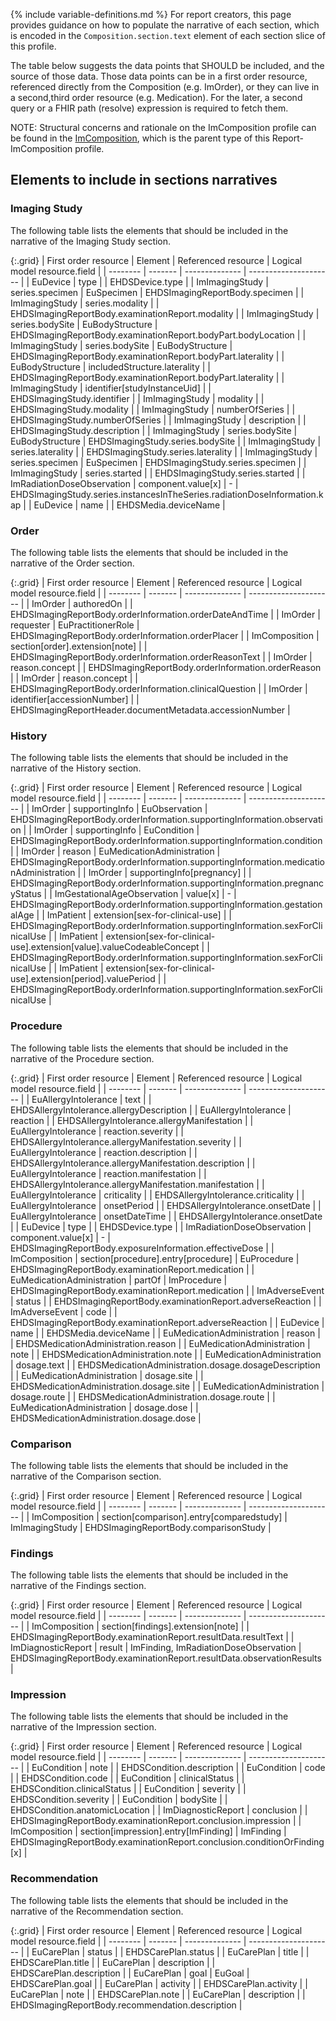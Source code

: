 {% include variable-definitions.md %}
For report creators, this page provides guidance on how to populate the narrative of each section, which is encoded in the `Composition.section.text` element of each section slice of this profile.

The table below suggests the data points that SHOULD be included, and the source of those data. Those data points can be in a first order resource, referenced directly from the Composition (e.g. ImOrder), or they can live in a second,third order resource (e.g. Medication). For the later, a second query or a FHIR path (resolve) expression is required to fetch them.

NOTE: Structural concerns and rationale on the ImComposition profile can be found in the [ImComposition](StructureDefinition-ImComposition.html), which is the parent type of this Report-ImComposition profile.

## Elements to include in sections narratives

### Imaging Study

The following table lists the elements that should be included in the narrative of the Imaging Study section.

{:.grid}
| First order resource | Element | Referenced resource | Logical model resource.field |
| -------- | ------- | -------------- | --------------------- |
| EuDevice | type |  | EHDSDevice.type |
| ImImagingStudy | series.specimen | EuSpecimen | EHDSImagingReportBody.specimen |
| ImImagingStudy | series.modality |  | EHDSImagingReportBody.examinationReport.modality |
| ImImagingStudy | series.bodySite | EuBodyStructure | EHDSImagingReportBody.examinationReport.bodyPart.bodyLocation |
| ImImagingStudy | series.bodySite | EuBodyStructure | EHDSImagingReportBody.examinationReport.bodyPart.laterality |
| EuBodyStructure | includedStructure.laterality |  | EHDSImagingReportBody.examinationReport.bodyPart.laterality |
| ImImagingStudy | identifier[studyInstanceUid] |  | EHDSImagingStudy.identifier |
| ImImagingStudy | modality |  | EHDSImagingStudy.modality |
| ImImagingStudy | numberOfSeries |  | EHDSImagingStudy.numberOfSeries |
| ImImagingStudy | description |  | EHDSImagingStudy.description |
| ImImagingStudy | series.bodySite | EuBodyStructure | EHDSImagingStudy.series.bodySite |
| ImImagingStudy | series.laterality |  | EHDSImagingStudy.series.laterality |
| ImImagingStudy | series.specimen | EuSpecimen | EHDSImagingStudy.series.specimen |
| ImImagingStudy | series.started |  | EHDSImagingStudy.series.started |
| ImRadiationDoseObservation | component.value[x] | - | EHDSImagingStudy.series.instancesInTheSeries.radiationDoseInformation.kap |
| EuDevice | name |  | EHDSMedia.deviceName |

### Order

The following table lists the elements that should be included in the narrative of the Order section.

{:.grid}
| First order resource | Element | Referenced resource | Logical model resource.field |
| -------- | ------- | -------------- | --------------------- |
| ImOrder | authoredOn |  | EHDSImagingReportBody.orderInformation.orderDateAndTime |
| ImOrder | requester | EuPractitionerRole | EHDSImagingReportBody.orderInformation.orderPlacer |
| ImComposition | section[order].extension[note] |  | EHDSImagingReportBody.orderInformation.orderReasonText |
| ImOrder | reason.concept |  | EHDSImagingReportBody.orderInformation.orderReason |
| ImOrder | reason.concept |  | EHDSImagingReportBody.orderInformation.clinicalQuestion |
| ImOrder | identifier[accessionNumber] |  | EHDSImagingReportHeader.documentMetadata.accessionNumber |

### History

The following table lists the elements that should be included in the narrative of the History section.

{:.grid}
| First order resource | Element | Referenced resource | Logical model resource.field |
| -------- | ------- | -------------- | --------------------- |
| ImOrder | supportingInfo | EuObservation | EHDSImagingReportBody.orderInformation.supportingInformation.observation |
| ImOrder | supportingInfo | EuCondition | EHDSImagingReportBody.orderInformation.supportingInformation.condition |
| ImOrder | reason | EuMedicationAdministration | EHDSImagingReportBody.orderInformation.supportingInformation.medicationAdministration |
| ImOrder | supportingInfo[pregnancy] |  | EHDSImagingReportBody.orderInformation.supportingInformation.pregnancyStatus |
| ImGestationalAgeObservation | value[x] | - | EHDSImagingReportBody.orderInformation.supportingInformation.gestationalAge |
| ImPatient | extension[sex-for-clinical-use] |  | EHDSImagingReportBody.orderInformation.supportingInformation.sexForClinicalUse |
| ImPatient | extension[sex-for-clinical-use].extension[value].valueCodeableConcept |  | EHDSImagingReportBody.orderInformation.supportingInformation.sexForClinicalUse |
| ImPatient | extension[sex-for-clinical-use].extension[period].valuePeriod |  | EHDSImagingReportBody.orderInformation.supportingInformation.sexForClinicalUse |

### Procedure

The following table lists the elements that should be included in the narrative of the Procedure section.

{:.grid}
| First order resource | Element | Referenced resource | Logical model resource.field |
| -------- | ------- | -------------- | --------------------- |
| EuAllergyIntolerance | text |  | EHDSAllergyIntolerance.allergyDescription |
| EuAllergyIntolerance | reaction |  | EHDSAllergyIntolerance.allergyManifestation |
| EuAllergyIntolerance | reaction.severity |  | EHDSAllergyIntolerance.allergyManifestation.severity |
| EuAllergyIntolerance | reaction.description |  | EHDSAllergyIntolerance.allergyManifestation.description |
| EuAllergyIntolerance | reaction.manifestation |  | EHDSAllergyIntolerance.allergyManifestation.manifestation |
| EuAllergyIntolerance | criticality |  | EHDSAllergyIntolerance.criticality |
| EuAllergyIntolerance | onsetPeriod |  | EHDSAllergyIntolerance.onsetDate |
| EuAllergyIntolerance | onsetDateTime |  | EHDSAllergyIntolerance.onsetDate |
| EuDevice | type |  | EHDSDevice.type |
| ImRadiationDoseObservation | component.value[x] | - | EHDSImagingReportBody.exposureInformation.effectiveDose |
| ImComposition | section[procedure].entry[procedure] | EuProcedure | EHDSImagingReportBody.examinationReport.medication |
| EuMedicationAdministration | partOf | ImProcedure | EHDSImagingReportBody.examinationReport.medication |
| ImAdverseEvent | status |  | EHDSImagingReportBody.examinationReport.adverseReaction |
| ImAdverseEvent | code |  | EHDSImagingReportBody.examinationReport.adverseReaction |
| EuDevice | name |  | EHDSMedia.deviceName |
| EuMedicationAdministration | reason |  | EHDSMedicationAdministration.reason |
| EuMedicationAdministration | note |  | EHDSMedicationAdministration.note |
| EuMedicationAdministration | dosage.text |  | EHDSMedicationAdministration.dosage.dosageDescription |
| EuMedicationAdministration | dosage.site |  | EHDSMedicationAdministration.dosage.site |
| EuMedicationAdministration | dosage.route |  | EHDSMedicationAdministration.dosage.route |
| EuMedicationAdministration | dosage.dose |  | EHDSMedicationAdministration.dosage.dose |

### Comparison

The following table lists the elements that should be included in the narrative of the Comparison section.

{:.grid}
| First order resource | Element | Referenced resource | Logical model resource.field |
| -------- | ------- | -------------- | --------------------- |
| ImComposition | section[comparison].entry[comparedstudy] | ImImagingStudy | EHDSImagingReportBody.comparisonStudy |

### Findings

The following table lists the elements that should be included in the narrative of the Findings section.

{:.grid}
| First order resource | Element | Referenced resource | Logical model resource.field |
| -------- | ------- | -------------- | --------------------- |
| ImComposition | section[findings].extension[note] |  | EHDSImagingReportBody.examinationReport.resultData.resultText |
| ImDiagnosticReport | result | ImFinding, ImRadiationDoseObservation | EHDSImagingReportBody.examinationReport.resultData.observationResults |

### Impression

The following table lists the elements that should be included in the narrative of the Impression section.

{:.grid}
| First order resource | Element | Referenced resource | Logical model resource.field |
| -------- | ------- | -------------- | --------------------- |
| EuCondition | note |  | EHDSCondition.description |
| EuCondition | code |  | EHDSCondition.code |
| EuCondition | clinicalStatus |  | EHDSCondition.clinicalStatus |
| EuCondition | severity |  | EHDSCondition.severity |
| EuCondition | bodySite |  | EHDSCondition.anatomicLocation |
| ImDiagnosticReport | conclusion |  | EHDSImagingReportBody.examinationReport.conclusion.impression |
| ImComposition | section[impression].entry[ImFinding] | ImFinding | EHDSImagingReportBody.examinationReport.conclusion.conditionOrFinding[x] |

### Recommendation

The following table lists the elements that should be included in the narrative of the Recommendation section.

{:.grid}
| First order resource | Element | Referenced resource | Logical model resource.field |
| -------- | ------- | -------------- | --------------------- |
| EuCarePlan | status |  | EHDSCarePlan.status |
| EuCarePlan | title |  | EHDSCarePlan.title |
| EuCarePlan | description |  | EHDSCarePlan.description |
| EuCarePlan | goal | EuGoal | EHDSCarePlan.goal |
| EuCarePlan | activity |  | EHDSCarePlan.activity |
| EuCarePlan | note |  | EHDSCarePlan.note |
| EuCarePlan | description |  | EHDSImagingReportBody.recommendation.description |

